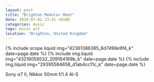 ```yaml
---
layout: post
title: "Brighton Modular Meet"
date: 2018-07-02 23:41 +0100
categories: music
tags: music art
location: "Brighton, United Kingdom"
---
```


{% include scope.liquid img="42361386385_8d7498e9f4_k" date=page.date %}
{% include img.liquid img="43216058532_209164169b_k" date=page.date %}
{% include img.liquid img="29395584658_d1ab4cc11c_k" date=page.date %}

Sony α7 II, Nikkor 50mm f/1.4 AI-S
